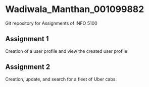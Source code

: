 # Wadiwala_Manthan_001099882

Git repository for Assignments of INFO 5100

## Assignment 1

Creation of a user profile and view the created user profile

## Assignment 2

Creation, update, and search for a fleet of Uber cabs. 


